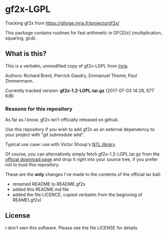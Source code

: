 # gf2x-LGPL

Tracking gf2x from https://gforge.inria.fr/projects/gf2x/

This package contains routines for fast arithmetic in GF(2)[x]
(multiplication, squaring, gcd).

## What is this?

This is a verbatin, unmodified copy of gf2x-LGPL from [Inria](https://gforge.inria.fr/projects/gf2x/).

Authors: Richard Brent, Pierrick Gaudry, Emmanuel Thomé, Paul Zimmermann.

Currently tracked version: **gf2x-1.2-LGPL.tar.gz** (2017-07-03 14:28, 677 KiB)

### Reasons for this repository

As far as I know, gf2x isn't officially released on github.

Use this repository if you wish to add gf2x as an external dependency
to your project with "git submodule add".

Typical use case: use with Victor Shoup's [NTL library](https://github.com/fhajji/ntl).

Of course, you can alternatively simply fetch gf2x-1.2-LGPL.tar.gz
from the [official download page](https://gforge.inria.fr/frs/?group_id=1874)
and drop it right into your source tree, if you prefer not to trust this
repository.

These are the **only** changes I've made to the contents of the official tar ball:

  * renamed README to README.gf2x
  * added this README.md file
  * added the file LICENCE, copied verbatim from the beginning of REAME(.gf2x)

## License

I don't own this software. Please see the file LICENSE for details.

